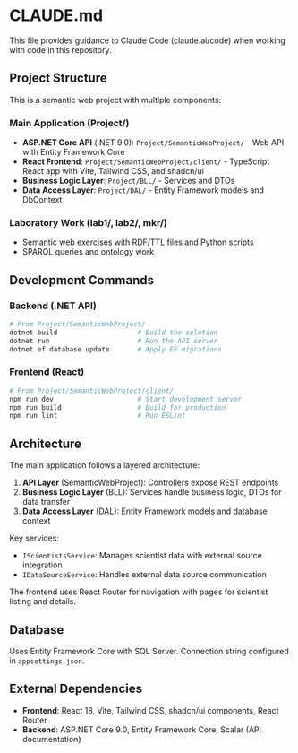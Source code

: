 # CLAUDE.md

This file provides guidance to Claude Code (claude.ai/code) when working with code in this repository.

## Project Structure

This is a semantic web project with multiple components:

### Main Application (Project/)
- **ASP.NET Core API** (.NET 9.0): `Project/SemanticWebProject/` - Web API with Entity Framework Core
- **React Frontend**: `Project/SemanticWebProject/client/` - TypeScript React app with Vite, Tailwind CSS, and shadcn/ui
- **Business Logic Layer**: `Project/BLL/` - Services and DTOs  
- **Data Access Layer**: `Project/DAL/` - Entity Framework models and DbContext

### Laboratory Work (lab1/, lab2/, mkr/)
- Semantic web exercises with RDF/TTL files and Python scripts
- SPARQL queries and ontology work

## Development Commands

### Backend (.NET API)
```bash
# From Project/SemanticWebProject/
dotnet build                    # Build the solution
dotnet run                      # Run the API server
dotnet ef database update       # Apply EF migrations
```

### Frontend (React)
```bash
# From Project/SemanticWebProject/client/
npm run dev                     # Start development server
npm run build                   # Build for production
npm run lint                    # Run ESLint
```

## Architecture

The main application follows a layered architecture:

1. **API Layer** (SemanticWebProject): Controllers expose REST endpoints
2. **Business Logic Layer** (BLL): Services handle business logic, DTOs for data transfer
3. **Data Access Layer** (DAL): Entity Framework models and database context

Key services:
- `IScientistsService`: Manages scientist data with external source integration
- `IDataSourceService`: Handles external data source communication

The frontend uses React Router for navigation with pages for scientist listing and details.

## Database

Uses Entity Framework Core with SQL Server. Connection string configured in `appsettings.json`.

## External Dependencies

- **Frontend**: React 18, Vite, Tailwind CSS, shadcn/ui components, React Router
- **Backend**: ASP.NET Core 9.0, Entity Framework Core, Scalar (API documentation)